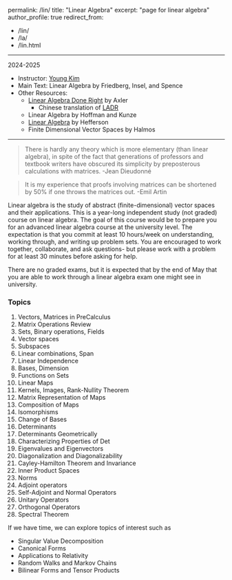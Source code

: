 permalink: /lin/
title: "Linear Algebra"
excerpt: "page for linear algebra"
author_profile: true
redirect_from: 
  - /lin/
  - /la/
  - /lin.html
---
2024-2025
          
  * Instructor: [Young Kim](https://yxyzyxy.github.io/)
  * Main Text: Linear Algebra by Friedberg, Insel, and Spence
  * Other Resources: 
      * [Linear Algebra Done Right](https://linear.axler.net/LADR4e.pdf) by Axler
        * Chinese translation of [LADR](https://linear.axler.net/LADR4eChinese.pdf)
      * Linear Algebra by Hoffman and Kunze
      * [Linear Algebra](https://hefferon.net/linearalgebra/) by Hefferson
      * Finite Dimensional Vector Spaces by Halmos

---

> There is hardly any theory which is more elementary (than linear algebra), in spite of the fact that generations of professors and textbook writers have obscured its simplicity by preposterous calculations with matrices.
-Jean Dieudonné

>It is my experience that proofs involving matrices can be shortened by 50% if one throws the matrices out.
-Emil Artin

Linear algebra is the study of abstract (finite-dimensional) vector spaces and their applications. 
This is a year-long independent study (not graded) course on linear algebra. 
The goal of this course would be to prepare you for an advanced linear algebra course at the university level.
The expectation is that you commit at least 10 hours/week on understanding, working through, and writing up problem sets. 
You are encouraged to work together, collaborate, and ask questions- but please work with a problem for at least 30 minutes before asking for help.

There are no graded exams, but it is expected that by the end of May that you are able to work through a linear algebra exam one might see in university. 

### Topics

  1. Vectors, Matrices in PreCalculus
  2. Matrix Operations Review
  3. Sets, Binary operations, Fields
  4. Vector spaces
  5. Subspaces
  6. Linear combinations, Span
  7. Linear Independence
  8. Bases, Dimension
  9. Functions on Sets
  10. Linear Maps
  11. Kernels, Images, Rank-Nullity Theorem
  12. Matrix Representation of Maps
  13. Composition of Maps
  14. Isomorphisms
  15. Change of Bases
  16. Determinants
  17. Determinants Geometrically
  18. Characterizing Properties of Det
  19. Eigenvalues and Eigenvectors
  21. Diagonalization and Diagonalizability
  22. Cayley-Hamilton Theorem and Invariance
  23. Inner Product Spaces
  24. Norms
  25. Adjoint operators
  26. Self-Adjoint and Normal Operators
  27. Unitary Operators
  28. Orthogonal Operators
  29. Spectral Theorem

If we have time, we can explore topics of interest such as
  * Singular Value Decomposition
  * Canonical Forms
  * Applications to Relativity
  * Random Walks and Markov Chains
  * Bilinear Forms and Tensor Products

